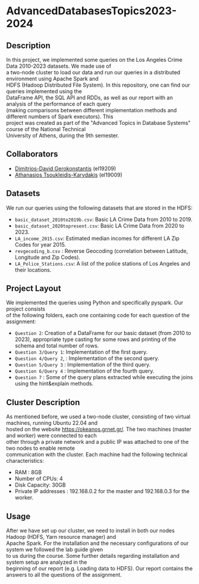 # AdvancedDatabasesTopics2023-2024  

## Description
In this project, we implemented some queries on the Los Angeles Crime Data 2010-2023 datasets. We made use of  
a two-node cluster to load our data and run our queries in a distributed environment using Apache Spark and  
HDFS (Hadoop Distributed File System). In this repository, one can find our queries implemented using the  
DataFrame API, the SQL API and RDDs, as well as our report with an analysis of the performance of each query  
(making comparisons between different implementation methods and different numbers of Spark executors). This  
project was created as part of the "Advanced Topics in Database Systems" course of the National Technical  
University of Athens, during the 9th semester.    


## Collaborators  
- [Dimitrios-David Gerokonstantis](link-to-profile)  (el19209)
- [Athanasios Tsoukleidis-Karydakis](https://github.com/ThanosTsoukleidis-Karydakis)  (el19009)

## Datasets  
We run our queries using the following datasets that are stored in the HDFS:  
- `basic_dataset_2010to2019b.csv`: Basic LA Crime Data from 2010 to 2019.  
- `basic_dataset_2020topresent.csv`: Basic LA Crime Data from 2020 to 2023. 
- `LA_income_2015.csv`: Estimated median incomes for different LA Zip Codes for year 2015.
- `revgecoding_b.csv` : Reverse Geocoding (correlation between Latitude, Longitude and Zip Codes).
- `LA_Police_Stations.csv`: A list of the police stations of Los Angeles and their locations.  

## Project Layout
We implemented the queries using Python and specifically pyspark. Our project consists  
of the following folders, each one containing code for each question of the assignment:  

- `Question 2`: Creation of a DataFrame for our basic dataset (from 2010 to 2023), appropriate type casting
for some rows and printing of the schema and total number of rows.  
- `Question 3/Query 1`: Implementation of the first query.
- `Question 4/Query 2`, : Implementation of the second query.
- `Question 5/Query 3` : Implementation of the third query.
- `Question 6/Query 4` :  Implementation of the fourth query.
- `Question 7` : Some of the query plans extracted while executing the joins using the
hint&explain methods.  

## Cluster Description
As mentioned before, we used a two-node cluster, consisting of two virtual machines, running Ubuntu 22.04 and    
hosted on the website https://okeanos.grnet.gr/. The two machines (master and worker) were connected to each  
other through a private network and a public IP was attached to one of the two nodes to enable remote  
communication with the cluster. Each machine had the following technical characteristics:   
- RAM : 8GB
- Number of CPUs: 4
- Disk Capacity:  30GB
- Private IP addresses : 192.168.0.2 for the master and 192.168.0.3 for the worker.  

## Usage
After we have set up our cluster, we need to install in both our nodes Hadoop (HDFS, Yarn resource manager) and  
Apache Spark. For the installation and the necessary configurations of our system we followed the lab guide given  
to us during the course. Some further details regarding installation and system setup are analyzed in the  
beginning of our report (e.g. Loading data to HDFS). Our report contains the answers to all the questions of the assignment.  
